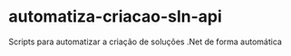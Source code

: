 # automatiza-criacao-sln-api
Scripts para automatizar a criação de soluções .Net de forma automática
